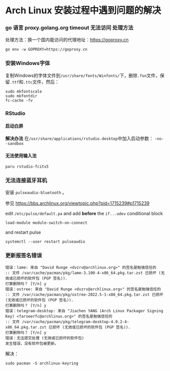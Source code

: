 # Arch Linux 安装过程中遇到问题的解决


### go 语言 proxy.golang.org timeout 无法访问 处理方法

处理方法：换一个国内能访问的代理地址：https://goproxy.cn
```
go env -w GOPROXY=https://goproxy.cn
```

### 安装Windows字体

复制Windows的字体文件到`/usr/share/fonts/Winfonts/`下，删除`.fon`文件，保留`.ttf`和`.ttc`文件，然后：
```
sudo mkfontscale
sudo mkfontdir
fc-cache -fv
```

### RStudio 

#### 启动白屏

**解决办法** 在`/usr/share/applications/rstudio.desktop`中加入启动参数： `-no--sandbox`

#### 无法使用输入法

`paru rstudio-fcitx5`

### 无法连接蓝牙耳机

安装 `pulseaudio-bluetooth` 。

参见 https://bbs.archlinux.org/viewtopic.php?pid=1715239#p1715239

edit `/etc/pulse/default.pa` and add **before** the `if...udev` conditional block

```
load-module module-switch-on-connect
```

and restart pulse

```
systemctl --user restart pulseaudio
```

### 更新报签名错误

```
错误：lame: 来自 "David Runge <dvzrv@archlinux.org>" 的签名是勉强信任的
:: 文件 /var/cache/pacman/pkg/lame-3.100-4-x86_64.pkg.tar.zst 已损坏 (无效或已损坏的软件包 (PGP 签名)).
打算删除吗？ [Y/n] y
错误：ostree: 来自 "David Runge <dvzrv@archlinux.org>" 的签名是勉强信任的
:: 文件 /var/cache/pacman/pkg/ostree-2022.5-1-x86_64.pkg.tar.zst 已损坏 (无效或已损坏的软件包 (PGP 签名)).
打算删除吗？ [Y/n] y
错误：telegram-desktop: 来自 "Jiachen YANG (Arch Linux Packager Signing Key) <farseerfc@archlinux.org>" 的签名是勉强信任的
:: 文件 /var/cache/pacman/pkg/telegram-desktop-4.0.2-4-x86_64.pkg.tar.zst 已损坏 (无效或已损坏的软件包 (PGP 签名)).
打算删除吗？ [Y/n] y
错误：无法提交处理 (无效或已损坏的软件包)
发生错误，没有软件包被更新。
```

解决：
```
sudo pacman -S archlinux-keyring
```